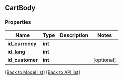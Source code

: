 ## CartBody

### Properties
Name | Type | Description | Notes
------------ | ------------- | ------------- | -------------
**id_currency** | **int** |  | 
**id_lang** | **int** |  | 
**id_customer** | **int** |  | [optional] 

[[Back to Model list]](#documentation-for-models) [[Back to API list]](#documentation-for-api-endpoints)


